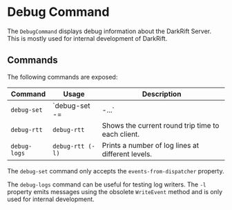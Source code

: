 # Debug Command
The `DebugCommand` displays debug information about the DarkRift Server. This is mostly used for internal development of DarkRift.

## Commands
The following commands are exposed:

| Command   | Usage | Description |
|-----------|-------|-------------|
| `debug-set` | `debug-set -<property-name>=<value>|-<property-name>...` | Sets a property in the server. |
| `debug-rtt` | `debug-rtt` | Shows the current round trip time to each client. |
| `debug-logs` | `debug-rtt (-l)` | Prints a number of log lines at different levels. |

The `debug-set` command only accepts the `events-from-dispatcher` property.

The `debug-logs` command can be useful for testing log writers. The `-l` property emits messages using the obsolete `WriteEvent` method and is only used for internal development.
